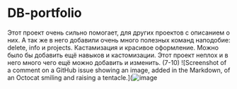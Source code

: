 # DB-portfolio
Этот проект очень сильно помогает, для других проектов с описанием о них.
А так же в него добавили очень много полезных команд наподобие: delete, info и projects.
Кастамизация и красивое оформление.
Можно было бы добавить ещё навыков и кастомизации.
Этот проект неплох и в него много чего ещё можно добавить и изменить. (7-10)
![Screenshot of a comment on a GitHub issue showing an image, added in the Markdown, of an Octocat smiling and raising a tentacle.](![image](https://skrinshoter.ru/s/160824/zu4A9Ivg.jpg?download=1&name=Скриншот-16-08-2024%2012:21:31.jpg)

